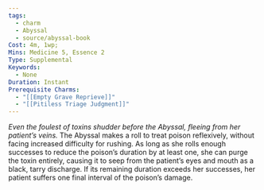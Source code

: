 ```yaml
---
tags:
  - charm
  - Abyssal
  - source/abyssal-book
Cost: 4m, 1wp; 
Mins: Medicine 5, Essence 2
Type: Supplemental
Keywords:
  - None
Duration: Instant
Prerequisite Charms:
  - "[[Empty Grave Reprieve]]"
  - "[[Pitiless Triage Judgment]]"
---
```

*Even the foulest of toxins shudder before the Abyssal, fleeing from her patient’s veins.*
The Abyssal makes a roll to treat poison reflexively, without facing increased difficulty for rushing. As long as she rolls enough successes to reduce the poison’s duration by at least one, she can purge the toxin entirely, causing it to seep from the patient’s eyes and mouth as a black, tarry discharge. If its remaining duration exceeds her successes, her patient suffers one final interval of the poison’s damage.